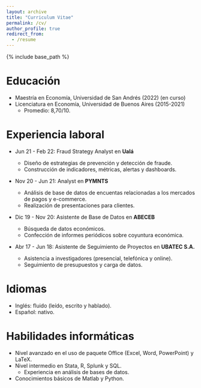```yaml
---
layout: archive
title: "Curriculum Vitae"
permalink: /cv/
author_profile: true
redirect_from:
  - /resume
---
```


{% include base_path %}

Educación
======
* Maestría en Economía, Universidad de San Andrés (2022) (en curso)
* Licenciatura en Economía, Universidad de Buenos Aires (2015-2021)
  * Promedio: 8,70/10.

Experiencia laboral
======
* Jun 21 - Feb 22: Fraud Strategy Analyst en <strong> Ualá </strong>
  * Diseño de estrategias de prevención y detección de fraude.
  * Construcción de indicadores, métricas, alertas y dashboards.

* Nov 20 - Jun 21: Analyst en <strong> PYMNTS </strong>
  * Análisis de base de datos de encuentas relacionadas a los mercados de pagos y e-commerce.
  * Realización de presentaciones para clientes.

* Dic 19 - Nov 20: Asistente de Base de Datos en <strong> ABECEB </strong>
  * Búsqueda de datos económicos.
  * Confección de informes periódicos sobre coyuntura económica.
 
* Abr 17 - Jun 18: Asistente de Seguimiento de Proyectos en <strong> UBATEC S.A. </strong>
  * Asistencia a investigadores (presencial, telefónica y online).
  * Seguimiento de presupuestos y carga de datos.

Idiomas
======

* Inglés: fluido (leído, escrito y hablado).
* Español: nativo.

Habilidades informáticas
======

* Nivel avanzado en el uso de paquete Office (Excel, Word, PowerPoint) y LaTeX.
* Nivel intermedio en Stata, R, Splunk y SQL. 
  * Experiencia en análisis de bases de datos.
* Conocimientos básicos de Matlab y Python.

